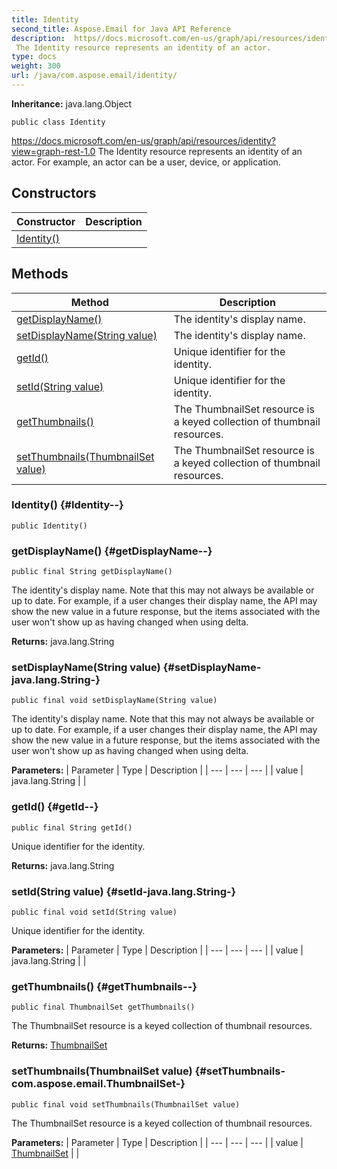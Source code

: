 ```yaml
---
title: Identity
second_title: Aspose.Email for Java API Reference
description:  https//docs.microsoft.com/en-us/graph/api/resources/identityviewgraph-rest-1.0
 The Identity resource represents an identity of an actor.
type: docs
weight: 300
url: /java/com.aspose.email/identity/
---
```

**Inheritance:**
java.lang.Object
```
public class Identity
```

https://docs.microsoft.com/en-us/graph/api/resources/identity?view=graph-rest-1.0 The Identity resource represents an identity of an actor. For example, an actor can be a user, device, or application.
## Constructors

| Constructor | Description |
| --- | --- |
| [Identity()](#Identity--) |  |
## Methods

| Method | Description |
| --- | --- |
| [getDisplayName()](#getDisplayName--) | The identity's display name. |
| [setDisplayName(String value)](#setDisplayName-java.lang.String-) | The identity's display name. |
| [getId()](#getId--) | Unique identifier for the identity. |
| [setId(String value)](#setId-java.lang.String-) | Unique identifier for the identity. |
| [getThumbnails()](#getThumbnails--) | The ThumbnailSet resource is a keyed collection of thumbnail resources. |
| [setThumbnails(ThumbnailSet value)](#setThumbnails-com.aspose.email.ThumbnailSet-) | The ThumbnailSet resource is a keyed collection of thumbnail resources. |
### Identity() {#Identity--}
```
public Identity()
```


### getDisplayName() {#getDisplayName--}
```
public final String getDisplayName()
```


The identity's display name. Note that this may not always be available or up to date. For example, if a user changes their display name, the API may show the new value in a future response, but the items associated with the user won't show up as having changed when using delta.

**Returns:**
java.lang.String
### setDisplayName(String value) {#setDisplayName-java.lang.String-}
```
public final void setDisplayName(String value)
```


The identity's display name. Note that this may not always be available or up to date. For example, if a user changes their display name, the API may show the new value in a future response, but the items associated with the user won't show up as having changed when using delta.

**Parameters:**
| Parameter | Type | Description |
| --- | --- | --- |
| value | java.lang.String |  |

### getId() {#getId--}
```
public final String getId()
```


Unique identifier for the identity.

**Returns:**
java.lang.String
### setId(String value) {#setId-java.lang.String-}
```
public final void setId(String value)
```


Unique identifier for the identity.

**Parameters:**
| Parameter | Type | Description |
| --- | --- | --- |
| value | java.lang.String |  |

### getThumbnails() {#getThumbnails--}
```
public final ThumbnailSet getThumbnails()
```


The ThumbnailSet resource is a keyed collection of thumbnail resources.

**Returns:**
[ThumbnailSet](../../com.aspose.email/thumbnailset)
### setThumbnails(ThumbnailSet value) {#setThumbnails-com.aspose.email.ThumbnailSet-}
```
public final void setThumbnails(ThumbnailSet value)
```


The ThumbnailSet resource is a keyed collection of thumbnail resources.

**Parameters:**
| Parameter | Type | Description |
| --- | --- | --- |
| value | [ThumbnailSet](../../com.aspose.email/thumbnailset) |  |

